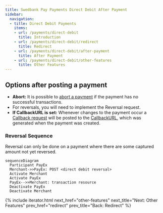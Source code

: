 ```yaml
---
title: Swedbank Pay Payments Direct Debit After Payment
sidebar:
  navigation:
  - title: Direct Debit Payments
    items:
    - url: /payments/direct-debit
      title: Introduction
    - url: /payments/direct-debit/redirect
      title: Redirect
    - url: /payments/direct-debit/after-payment
      title: After Payment
    - url: /payments/direct-debit/other-features
      title: Other Features
---
```



## Options after posting a payment

* **Abort:** It is possible to 
  [abort a payment][technical-reference-abort-payment] if the payment has no 
  successful transactions.
* For reversals, you will need to implement the Reversal request.
* **If CallbackURL is set:** Whenever changes to the payment occur a 
  [Callback request][callbackurl-reference] will be posted to the 
  [CallbackURL][callbackurl-reference], which was generated when the payment 
  was created.

### Reversal Sequence

Reversal can only be done on a payment where there are some captured amount 
not yet reversed.

```mermaid
sequenceDiagram
  Participant PayEx
  Merchant->>PayEx: POST <direct debit reversal>
  Activate Merchant
  Activate PayEx
  PayEx-->>Merchant: transaction resource
  Deactivate PayEx
  Deactivate Merchant
```

{% include iterator.html next_href="other-features"
                         next_title="Next: Other Features" 
                         prev_href="redirect"
                         prev_title="Back: Redirect" %}

[callbackurl-reference]: /payments/direct-debit/other-features#callback
[technical-reference-abort-payment]: /payments/direct-debit/other-features#abort-payment
